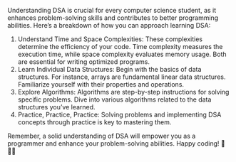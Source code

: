 Understanding DSA is crucial for every computer science student, as it enhances problem-solving skills and contributes to better programming abilities. Here’s a breakdown of how you can approach learning DSA:

1. Understand Time and Space Complexities: These complexities determine the efficiency of your code. Time complexity measures the execution time, while space complexity evaluates memory usage. Both are essential for writing optimized programs.
2. Learn Individual Data Structures: Begin with the basics of data structures. For instance, arrays are fundamental linear data structures. Familiarize yourself with their properties and operations.
3. Explore Algorithms: Algorithms are step-by-step instructions for solving specific problems. Dive into various algorithms related to the data structures you’ve learned.
4. Practice, Practice, Practice: Solving problems and implementing DSA concepts through practice is key to mastering them.
   
Remember, a solid understanding of DSA will empower you as a programmer and enhance your problem-solving abilities. Happy coding! 🚀👩‍💻
